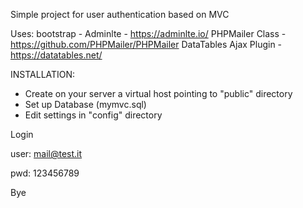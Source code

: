 Simple project for user authentication based on MVC

Uses:
bootstrap - Adminlte  - https://adminlte.io/
PHPMailer Class - https://github.com/PHPMailer/PHPMailer
DataTables Ajax Plugin - https://datatables.net/

INSTALLATION:

- Create on your server a virtual host pointing to "public" directory
- Set up Database (mymvc.sql)
- Edit settings in "config" directory

Login

user: mail@test.it

pwd: 123456789

Bye
